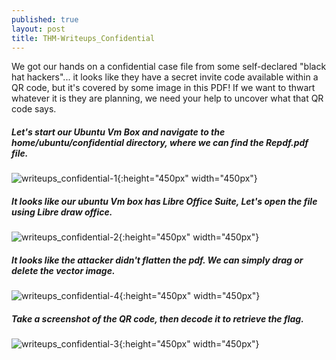 ```yaml
---
published: true
layout: post
title: THM-Writeups_Confidential
---
```

We got our hands on a confidential case file from some self-declared "black hat hackers"... it looks like they have a secret invite code available within a QR code, but it's covered by some image in this PDF! If we want to thwart whatever it is they are planning, we need your help to uncover what that QR code says.

##### Let's start our Ubuntu Vm Box and navigate to the home/ubuntu/confidential directory, where we can find the Repdf.pdf file.
![writeups_confidential-1]({{site.baseurl}}/images/Writeups/writeups_confidential-1.png){:height="450px" width="450px"}


##### It looks like our ubuntu Vm box has Libre Office Suite, Let's open the file using Libre draw office. 
![writeups_confidential-2]({{site.baseurl}}/images/Writeups/writeups_confidential-2.png){:height="450px" width="450px"}



##### It looks like the attacker didn't flatten the pdf. We can simply drag or delete the vector image.
![writeups_confidential-4]({{site.baseurl}}/images/Writeups/writeups_confidential-4.png){:height="450px" width="450px"}




##### Take a screenshot of the QR code, then decode it to retrieve the flag. 
![writeups_confidential-3]({{site.baseurl}}/images/Writeups/writeups_confidential-3.png){:height="450px" width="450px"}
